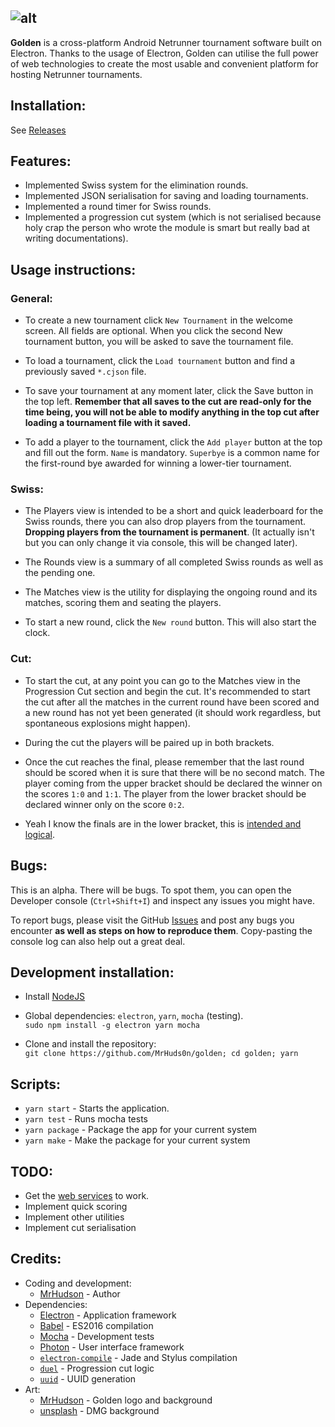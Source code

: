 ![alt](http://i.imgur.com/VKtMI4d.png)
----
**Golden** is a cross-platform Android Netrunner tournament software built on Electron. Thanks to the usage of Electron, Golden can utilise the full power of web technologies to create the most usable and convenient platform for hosting Netrunner tournaments.

## Installation:

See [Releases](https://github.com/MrHuds0n/golden/releases)

## Features:

- Implemented Swiss system for the elimination rounds.
- Implemented JSON serialisation for saving and loading tournaments.
- Implemented a round timer for Swiss rounds.
- Implemented a progression cut system (which is not serialised because holy crap the person who wrote the module is smart but really bad at writing documentations).

## Usage instructions:

### General:

- To create a new tournament click `New Tournament` in the welcome screen. All fields are optional. When you click the second New tournament button, you will be asked to save the tournament file.

- To load a tournament, click the `Load tournament` button and find a previously saved `*.cjson` file.

- To save your tournament at any moment later, click the Save button in the top left. **Remember that all saves to the cut are read-only for the time being, you will not be able to modify anything in the top cut after loading a tournament file with it saved.**

- To add a player to the tournament, click the `Add player` button at the top and fill out the form. `Name` is mandatory. `Superbye` is a common name for the first-round bye awarded for winning a lower-tier tournament.

### Swiss:

- The Players view is intended to be a short and quick leaderboard for the Swiss rounds, there you can also drop players from the tournament. **Dropping players from the tournament is permanent**. (It actually isn't but you can only change it via console, this will be changed later).

- The Rounds view is a summary of all completed Swiss rounds as well as the pending one.

- The Matches view is the utility for displaying the ongoing round and its matches, scoring them and seating the players.

- To start a new round, click the `New round` button. This will also start the clock.

### Cut:

- To start the cut, at any point you can go to the Matches view in the Progression Cut section and begin the cut. It's recommended to start the cut after all the matches in the current round have been scored and a new round has not yet been generated (it should work regardless, but spontaneous explosions might happen).

- During the cut the players will be paired up in both brackets.

- Once the cut reaches the final, please remember that the last round should be scored when it is sure that there will be no second match. The player coming from the upper bracket should be declared the winner on the scores `1:0` and `1:1`. The player from the lower bracket should be declared winner only on the score `0:2`.

- Yeah I know the finals are in the lower bracket, this is [intended and logical](https://github.com/clux/duel#caveats).

## Bugs:

This is an alpha. There will be bugs. To spot them, you can open the Developer console (`Ctrl+Shift+I`) and inspect any issues you might have.

To report bugs, please visit the GitHub [Issues](https://github.com/MrHuds0n/golden/issues) and post any bugs you encounter **as well as steps on how to reproduce them**. Copy-pasting the console log can also help out a great deal.

## Development installation:

- Install [NodeJS](https://nodejs.org/en/)

- Global dependencies: `electron`, `yarn`, `mocha` (testing).  
`sudo npm install -g electron yarn mocha`

- Clone and install the repository:  
`git clone https://github.com/MrHuds0n/golden; cd golden; yarn`

## Scripts:
- `yarn start` - Starts the application.
- `yarn test` - Runs mocha tests
- `yarn package` - Package the app for your current system
- `yarn make` - Make the package for your current system

## TODO:
- Get the [web services](https://github.com/MrHuds0n/monolith) to work.
- Implement quick scoring
- Implement other utilities
- Implement cut serialisation

## Credits:
- Coding and development:
  - [MrHudson](http://mrhudson.yt) - Author
- Dependencies:
  - [Electron](https://electron.atom.io/) - Application framework
  - [Babel](https://babeljs.io/) - ES2016 compilation
  - [Mocha](https://mochajs.org/) - Development tests
  - [Photon](http://photonkit.com) - User interface framework
  - [`electron-compile`](https://github.com/electron/electron-compile) - Jade and Stylus compilation
  - [`duel`](https://github.com/clux/duel) - Progression cut logic
  - [`uuid`](https://github.com/kelektiv/node-uuid) - UUID generation
- Art:
  - [MrHudson](http://mrhudson.yt) - Golden logo and background
  - [unsplash](https://unsplash.com/photos/NwBZ94Leirc) - DMG background
